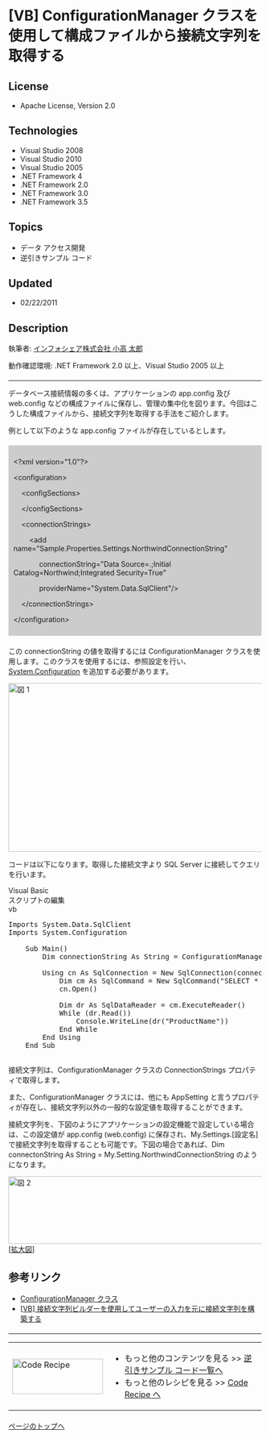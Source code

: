 # [VB] ConfigurationManager クラスを使用して構成ファイルから接続文字列を取得する
## License
- Apache License, Version 2.0
## Technologies
- Visual Studio 2008
- Visual Studio 2010
- Visual Studio 2005
- .NET Framework 4
- .NET Framework 2.0
- .NET Framework 3.0
- .NET Framework 3.5
## Topics
- データ アクセス開発
- 逆引きサンプル コード
## Updated
- 02/22/2011
## Description

<p>執筆者: <a href="http://msdn.microsoft.com/ja-jp/gg585574#kodaka" target="_blank">
インフォシェア株式会社 小高 太郎</a></p>
<p>動作確認環境:&nbsp;.NET Framework 2.0 以上、Visual Studio 2005 以上</p>
<hr style="clear:both; margin-bottom:8px; margin-top:20px">
<p>データベース接続情報の多くは、アプリケーションの app.config 及び web.config などの構成ファイルに保存し、管理の集中化を図ります。今回はこうした構成ファイルから、接続文字列を取得する手法をご紹介します。</p>
<p>例として以下のような app.config ファイルが存在しているとします。</p>
<div style="margin:20px 0px; padding:10px; background-color:#cccccc">
<div>
<p>&lt;?xml version=&quot;1.0&quot;?&gt;</p>
<p>&lt;configuration&gt;</p>
<p>&nbsp;&nbsp;&nbsp; &lt;configSections&gt;</p>
<p>&nbsp;&nbsp;&nbsp; &lt;/configSections&gt;</p>
<p>&nbsp;&nbsp;&nbsp; &lt;connectionStrings&gt;</p>
<p>&nbsp;&nbsp;&nbsp;&nbsp;&nbsp;&nbsp;&nbsp; &lt;add name=&quot;Sample.Properties.Settings.NorthwindConnectionString&quot;</p>
<p>&nbsp;&nbsp;&nbsp;&nbsp;&nbsp;&nbsp;&nbsp;&nbsp;&nbsp;&nbsp;&nbsp;&nbsp; connectionString=&quot;Data Source=.;Initial Catalog=Northwind;Integrated Security=True&quot;</p>
<p>&nbsp;&nbsp;&nbsp;&nbsp;&nbsp;&nbsp;&nbsp;&nbsp;&nbsp;&nbsp;&nbsp;&nbsp; providerName=&quot;System.Data.SqlClient&quot;/&gt;</p>
<p>&nbsp;&nbsp;&nbsp; &lt;/connectionStrings&gt;</p>
<p>&lt;/configuration&gt;</p>
</div>
</div>
<p>この connectionString の値を取得するには ConfigurationManager クラスを使用します。このクラスを使用するには、参照設定を行い、<a class="libraryLink" href="http://msdn.microsoft.com/ja-JP/library/System.Configuration.aspx" target="_blank" title="Auto generated link to System.Configuration">System.Configuration</a> を追加する必要があります。</p>
<p><img src="http://i2.code.msdn.microsoft.com/dataaccess-howto-e6f5fe59/image/file/18561/1/image001.gif" alt="図 1" width="580" height="335"></p>
<p>コードは以下になります。取得した接続文字より SQL Server に接続してクエリを行います。</p>
<div>
<div class="scriptcode">
<div class="pluginEditHolder" pluginCommand="mceScriptCode">
<div class="title"><span>Visual Basic</span></div>
<div class="pluginEditHolderLink">スクリプトの編集</div>
<span class="hidden">vb</span>

<div class="preview">
<pre class="vb"><span class="visualBasic__keyword">Imports</span>&nbsp;System.Data.SqlClient&nbsp;
<span class="visualBasic__keyword">Imports</span>&nbsp;System.Configuration&nbsp;
&nbsp;
&nbsp;&nbsp;&nbsp;&nbsp;<span class="visualBasic__keyword">Sub</span>&nbsp;Main()&nbsp;
&nbsp;&nbsp;&nbsp;&nbsp;&nbsp;&nbsp;&nbsp;&nbsp;<span class="visualBasic__keyword">Dim</span>&nbsp;connectionString&nbsp;<span class="visualBasic__keyword">As</span>&nbsp;<span class="visualBasic__keyword">String</span>&nbsp;=&nbsp;ConfigurationManager.ConnectionStrings(<span class="visualBasic__string">&quot;Sample.Properties.Settings.NorthwindConnectionString&quot;</span>).ConnectionString&nbsp;
&nbsp;
&nbsp;&nbsp;&nbsp;&nbsp;&nbsp;&nbsp;&nbsp;&nbsp;<span class="visualBasic__keyword">Using</span>&nbsp;cn&nbsp;<span class="visualBasic__keyword">As</span>&nbsp;SqlConnection&nbsp;=&nbsp;<span class="visualBasic__keyword">New</span>&nbsp;SqlConnection(connectionString)&nbsp;
&nbsp;&nbsp;&nbsp;&nbsp;&nbsp;&nbsp;&nbsp;&nbsp;&nbsp;&nbsp;&nbsp;&nbsp;<span class="visualBasic__keyword">Dim</span>&nbsp;cm&nbsp;<span class="visualBasic__keyword">As</span>&nbsp;SqlCommand&nbsp;=&nbsp;<span class="visualBasic__keyword">New</span>&nbsp;SqlCommand(<span class="visualBasic__string">&quot;SELECT&nbsp;*&nbsp;FROM&nbsp;Products&quot;</span>,&nbsp;cn)&nbsp;
&nbsp;&nbsp;&nbsp;&nbsp;&nbsp;&nbsp;&nbsp;&nbsp;&nbsp;&nbsp;&nbsp;&nbsp;cn.Open()&nbsp;
&nbsp;
&nbsp;&nbsp;&nbsp;&nbsp;&nbsp;&nbsp;&nbsp;&nbsp;&nbsp;&nbsp;&nbsp;&nbsp;<span class="visualBasic__keyword">Dim</span>&nbsp;dr&nbsp;<span class="visualBasic__keyword">As</span>&nbsp;SqlDataReader&nbsp;=&nbsp;cm.ExecuteReader()&nbsp;
&nbsp;&nbsp;&nbsp;&nbsp;&nbsp;&nbsp;&nbsp;&nbsp;&nbsp;&nbsp;&nbsp;&nbsp;<span class="visualBasic__keyword">While</span>&nbsp;(dr.Read())&nbsp;
&nbsp;&nbsp;&nbsp;&nbsp;&nbsp;&nbsp;&nbsp;&nbsp;&nbsp;&nbsp;&nbsp;&nbsp;&nbsp;&nbsp;&nbsp;&nbsp;Console.WriteLine(dr(<span class="visualBasic__string">&quot;ProductName&quot;</span>))&nbsp;
&nbsp;&nbsp;&nbsp;&nbsp;&nbsp;&nbsp;&nbsp;&nbsp;&nbsp;&nbsp;&nbsp;&nbsp;<span class="visualBasic__keyword">End</span>&nbsp;<span class="visualBasic__keyword">While</span>&nbsp;
&nbsp;&nbsp;&nbsp;&nbsp;&nbsp;&nbsp;&nbsp;&nbsp;<span class="visualBasic__keyword">End</span>&nbsp;<span class="visualBasic__keyword">Using</span>&nbsp;
&nbsp;&nbsp;&nbsp;&nbsp;<span class="visualBasic__keyword">End</span>&nbsp;<span class="visualBasic__keyword">Sub</span>&nbsp;
&nbsp;
</pre>
</div>
</div>
</div>
</div>
<p>接続文字列は、ConfigurationManager クラスの ConnectionStrings プロパティで取得します。</p>
<p>また、ConfigurationManager クラスには、他にも AppSetting と言うプロパティが存在し、接続文字列以外の一般的な設定値を取得することができます。</p>
<p>接続文字列を、下図のようにアプリケーションの設定機能で設定している場合は、この設定値が app.config (web.config) に保存され、My.Settings.[設定名] で接続文字列を取得することも可能です。下図の場合であれば、Dim connectonString As String = My.Setting.NorthwindConnectionString のようになります。</p>
<p><img src="http://i1.code.msdn.microsoft.com/dataaccess-howto-e6f5fe59/image/file/18563/1/image002.gif" alt="図 2" width="580" height="134"><br>
[<a href="http://msdn.microsoft.com/gg585574.DataAccess-howto-e6f5fe59(ja-jp,MSDN.10).jpg" target="_blank">拡大図</a>]</p>
<h2 style="margin-top:30px">参考リンク</h2>
<ul>
<li><a href="http://msdn.microsoft.com/ja-jp/library/system.configuration.configurationmanager(v=VS.80).aspx" target="_blank">ConfigurationManager クラス</a>
</li><li><a href="http://code.msdn.microsoft.com/DataAccess-howto-db9c7b0a">[VB] 接続文字列ビルダーを使用してユーザーの入力を元に接続文字列を構築する</a>
</li></ul>
<hr style="clear:both; margin-bottom:8px; margin-top:20px">
<table>
<tbody>
<tr>
<td><a href="http://msdn.microsoft.com/ja-jp/samplecode.recipe"><img src="http://i.msdn.microsoft.com/ff950935.coderecipe_180x70%28ja-jp,MSDN.10%29.jpg" border="0" alt="Code Recipe" width="180" height="70" style="margin-top:3px"></a></td>
<td>
<ul>
<li>もっと他のコンテンツを見る &gt;&gt; <a href="http://msdn.microsoft.com/ja-jp/ff363212" target="_blank">
逆引きサンプル コード一覧へ</a> </li><li>もっと他のレシピを見る &gt;&gt; <a href="http://msdn.microsoft.com/ja-jp/samplecode.recipe">
Code Recipe へ</a> </li></ul>
</td>
</tr>
</tbody>
</table>
<p style="margin-top:20px"><a href="#top"><img src="http://www.microsoft.com/japan/msdn/nodehomes/graphics/top.gif" border="0" alt="">ページのトップへ</a></p>
